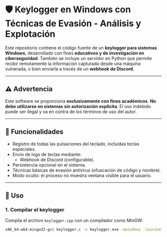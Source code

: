 # 🛡️ Keylogger en Windows con Técnicas de Evasión - Análisis y Explotación

Este repositorio contiene el código fuente de un **keylogger para sistemas Windows**, desarrollado con fines **educativos y de investigación en ciberseguridad**. También se incluye un servidor en Python que permite recibir remotamente la información capturada desde una máquina vulnerada, o bien enviarla a través de un **webhook de Discord**.

---

## ⚠️ Advertencia

Este software se proporciona **exclusivamente con fines académicos**. **No debe utilizarse en sistemas sin autorización explícita**. El uso indebido puede ser ilegal y va en contra de los términos de uso del autor.

---

## 🎯 Funcionalidades

- Registro de todas las pulsaciones del teclado, incluidas teclas especiales.
- Envío de logs de teclas mediante:
  - Webhook de Discord (configurable).
- Persistencia opcional en el sistema.
- Técnicas básicas de evasión antivirus (ofuscación de código y nombre).
- Modo oculto: el proceso no muestra ventana visible para el usuario.

---

## 🧪 Uso

### 1. Compilar el keylogger

Compila el archivo `keylogger.cpp` con un compilador como MinGW:

```bash
x86_64-w64-mingw32-gcc keylogger.c -o keylogger.exe -mwindows -lwininet
